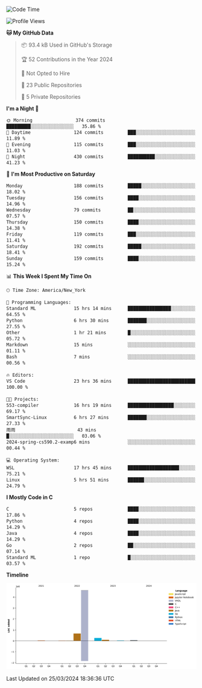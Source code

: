 <!--START_SECTION:waka-->
![Code Time](http://img.shields.io/badge/Code%20Time-134%20hrs%203%20mins-blue)

![Profile Views](http://img.shields.io/badge/Profile%20Views-1-blue)

**🐱 My GitHub Data** 

> 📦 93.4 kB Used in GitHub's Storage 
 > 
> 🏆 52 Contributions in the Year 2024
 > 
> 🚫 Not Opted to Hire
 > 
> 📜 23 Public Repositories 
 > 
> 🔑 5 Private Repositories 
 > 
**I'm a Night 🦉** 

```text
🌞 Morning                374 commits         █████████░░░░░░░░░░░░░░░░   35.86 % 
🌆 Daytime                124 commits         ███░░░░░░░░░░░░░░░░░░░░░░   11.89 % 
🌃 Evening                115 commits         ███░░░░░░░░░░░░░░░░░░░░░░   11.03 % 
🌙 Night                  430 commits         ██████████░░░░░░░░░░░░░░░   41.23 % 
```
📅 **I'm Most Productive on Saturday** 

```text
Monday                   188 commits         █████░░░░░░░░░░░░░░░░░░░░   18.02 % 
Tuesday                  156 commits         ████░░░░░░░░░░░░░░░░░░░░░   14.96 % 
Wednesday                79 commits          ██░░░░░░░░░░░░░░░░░░░░░░░   07.57 % 
Thursday                 150 commits         ████░░░░░░░░░░░░░░░░░░░░░   14.38 % 
Friday                   119 commits         ███░░░░░░░░░░░░░░░░░░░░░░   11.41 % 
Saturday                 192 commits         █████░░░░░░░░░░░░░░░░░░░░   18.41 % 
Sunday                   159 commits         ████░░░░░░░░░░░░░░░░░░░░░   15.24 % 
```


📊 **This Week I Spent My Time On** 

```text
🕑︎ Time Zone: America/New_York

💬 Programming Languages: 
Standard ML              15 hrs 14 mins      ████████████████░░░░░░░░░   64.55 % 
Python                   6 hrs 30 mins       ███████░░░░░░░░░░░░░░░░░░   27.55 % 
Other                    1 hr 21 mins        █░░░░░░░░░░░░░░░░░░░░░░░░   05.72 % 
Markdown                 15 mins             ░░░░░░░░░░░░░░░░░░░░░░░░░   01.11 % 
Bash                     7 mins              ░░░░░░░░░░░░░░░░░░░░░░░░░   00.56 % 

🔥 Editors: 
VS Code                  23 hrs 36 mins      █████████████████████████   100.00 % 

🐱‍💻 Projects: 
553-compiler             16 hrs 19 mins      █████████████████░░░░░░░░   69.17 % 
SmartSync-Linux          6 hrs 27 mins       ███████░░░░░░░░░░░░░░░░░░   27.33 % 
雨雨                       43 mins             █░░░░░░░░░░░░░░░░░░░░░░░░   03.06 % 
2024-spring-cs590.2-examp6 mins              ░░░░░░░░░░░░░░░░░░░░░░░░░   00.44 % 

💻 Operating System: 
WSL                      17 hrs 45 mins      ███████████████████░░░░░░   75.21 % 
Linux                    5 hrs 51 mins       ██████░░░░░░░░░░░░░░░░░░░   24.79 % 
```

**I Mostly Code in C** 

```text
C                        5 repos             ████░░░░░░░░░░░░░░░░░░░░░   17.86 % 
Python                   4 repos             ████░░░░░░░░░░░░░░░░░░░░░   14.29 % 
Java                     4 repos             ████░░░░░░░░░░░░░░░░░░░░░   14.29 % 
Go                       2 repos             ██░░░░░░░░░░░░░░░░░░░░░░░   07.14 % 
Standard ML              1 repo              █░░░░░░░░░░░░░░░░░░░░░░░░   03.57 % 
```



**Timeline**

![Lines of Code chart](https://raw.githubusercontent.com/fqzz2000/fqzz2000/main/assets/bar_graph.png)


 Last Updated on 25/03/2024 18:36:36 UTC
<!--END_SECTION:waka-->

